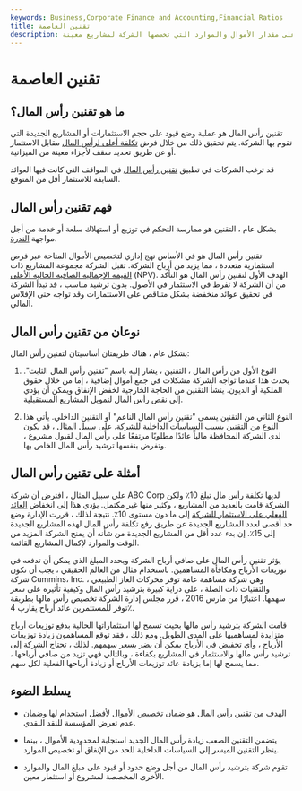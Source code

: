 ```yaml
---
keywords: Business,Corporate Finance and Accounting,Financial Ratios
title: تقنين العاصمة
description: تقنين رأس المال يضع قيودًا على مقدار الأموال والموارد التي تخصصها الشركة لمشاريع معينة.
---
```


# تقنين العاصمة
## ما هو تقنين رأس المال؟

تقنين رأس المال هو عملية وضع قيود على حجم الاستثمارات أو المشاريع الجديدة التي تقوم بها الشركة. يتم تحقيق ذلك من خلال فرض [تكلفة أعلى لرأس المال](/costofcapital) مقابل الاستثمار أو عن طريق تحديد سقف لأجزاء معينة من الميزانية.

قد ترغب الشركات في تطبيق [تقنين رأس المال](/rationing) في المواقف التي كانت فيها العوائد السابقة للاستثمار أقل من المتوقع.

## فهم تقنين رأس المال

بشكل عام ، التقنين هو ممارسة التحكم في توزيع أو استهلاك سلعة أو خدمة من أجل مواجهة [الندرة](/scarcity).

تقنين رأس المال هو في الأساس نهج إداري لتخصيص الأموال المتاحة عبر فرص استثمارية متعددة ، مما يزيد من أرباح الشركة. تقبل الشركة مجموعة المشاريع ذات [القيمة الإجمالية الصافية الحالية الأعلى](/npv) (NPV). الهدف الأول لتقنين رأس المال هو التأكد من أن الشركة لا تفرط في الاستثمار في الأصول. بدون ترشيد مناسب ، قد تبدأ الشركة في تحقيق عوائد منخفضة بشكل متناقص على الاستثمارات وقد تواجه حتى الإفلاس المالي.

## نوعان من تقنين رأس المال

بشكل عام ، هناك طريقتان أساسيتان لتقنين رأس المال:

1. النوع الأول من رأس المال ، التقنين ، يشار إليه باسم "تقنين رأس المال الثابت". يحدث هذا عندما تواجه الشركة مشكلات في جمع أموال إضافية ، إما من خلال حقوق الملكية أو الديون. ينشأ التقنين من الحاجة الخارجية لخفض الإنفاق ويمكن أن يؤدي إلى نقص رأس المال لتمويل المشاريع المستقبلية.

1. النوع الثاني من التقنين يسمى "تقنين رأس المال الناعم" أو التقنين الداخلي. يأتي هذا النوع من التقنين بسبب السياسات الداخلية للشركة. على سبيل المثال ، قد يكون لدى الشركة المحافظة مالياً عائدًا مطلوبًا مرتفعًا على رأس المال لقبول مشروع ، وتفرض بنفسها ترشيد رأس المال الخاص بها.

## أمثلة على تقنين رأس المال

على سبيل المثال ، افترض أن شركة ABC Corp لديها تكلفة رأس مال تبلغ 10٪ ولكن الشركة قامت بالعديد من المشاريع ، وكثير منها غير مكتمل. يؤدي هذا إلى انخفاض [العائد الفعلي على الاستثمار للشركة](/returnoninvestment) إلى ما دون مستوى 10٪. نتيجة لذلك ، قررت الإدارة وضع حد أقصى لعدد المشاريع الجديدة عن طريق رفع تكلفة رأس المال لهذه المشاريع الجديدة إلى 15٪. إن بدء عدد أقل من المشاريع الجديدة من شأنه أن يمنح الشركة المزيد من الوقت والموارد لإكمال المشاريع القائمة.

يؤثر تقنين رأس المال على صافي أرباح الشركة ويحدد المبلغ الذي يمكن أن تدفعه في توزيعات الأرباح ومكافأة المساهمين. باستخدام مثال من العالم الحقيقي ، يجب أن تكون شركة Cummins، Inc. ، وهي شركة مساهمة عامة توفر محركات الغاز الطبيعي والتقنيات ذات الصلة ، على دراية كبيرة بترشيد رأس المال وكيفية تأثيره على سعر سهمها. اعتبارًا من مارس 2016 ، قرر مجلس إدارة الشركة تخصيص رأس مالها بطريقة توفر للمستثمرين عائد أرباح يقارب 4٪.

قامت الشركة بترشيد رأس مالها بحيث تسمح لها استثماراتها الحالية بدفع توزيعات أرباح متزايدة لمساهميها على المدى الطويل. ومع ذلك ، فقد توقع المساهمون زيادة توزيعات الأرباح ، وأي تخفيض في الأرباح يمكن أن يضر بسعر سهمهم. لذلك ، تحتاج الشركة إلى ترشيد رأس مالها والاستثمار في المشاريع بكفاءة ، وبالتالي فهي تزيد من صافي أرباحها ، مما يسمح لها إما بزيادة عائد توزيعات الأرباح أو زيادة أرباحها الفعلية لكل سهم.

## يسلط الضوء

- الهدف من تقنين رأس المال هو ضمان تخصيص الأموال لأفضل استخدام لها وضمان عدم تعرض المؤسسة للنقد النقدي.

- يتضمن التقنين الصعب زيادة رأس المال الجديد استجابة لمحدودية الأموال ، بينما ينظر التقنين الميسر إلى السياسات الداخلية للحد من الإنفاق أو تخصيص الموارد.

- تقوم شركة بترشيد رأس المال من أجل وضع حدود أو قيود على مبلغ المال والموارد الأخرى المخصصة لمشروع أو استثمار معين.

